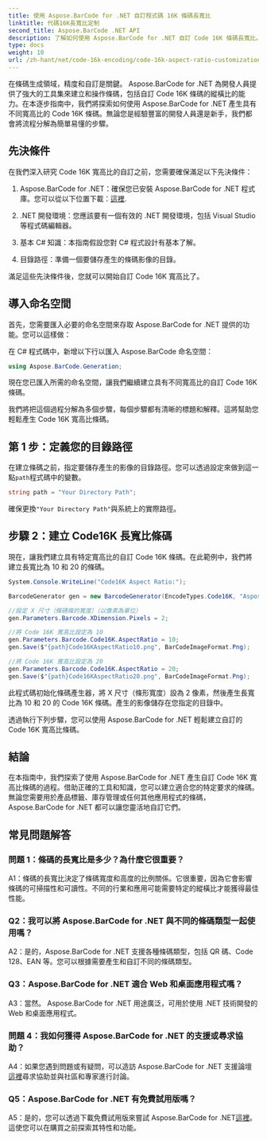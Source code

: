 ```yaml
---
title: 使用 Aspose.BarCode for .NET 自訂程式碼 16K 條碼長寬比
linktitle: 代碼16K長寬比定制
second_title: Aspose.BarCode .NET API
description: 了解如何使用 Aspose.BarCode for .NET 自訂 Code 16K 條碼長寬比。為您的應用程式建立精確的條碼。
type: docs
weight: 10
url: /zh-hant/net/code-16k-encoding/code-16k-aspect-ratio-customization/
---
```

在條碼生成領域，精度和自訂是關鍵。 Aspose.BarCode for .NET 為開發人員提供了強大的工具集來建立和操作條碼，包括自訂 Code 16K 條碼的縱橫比的能力。在本逐步指南中，我們將探索如何使用 Aspose.BarCode for .NET 產生具有不同寬高比的 Code 16K 條碼。無論您是經驗豐富的開發人員還是新手，我們都會將流程分解為簡單易懂的步驟。

## 先決條件

在我們深入研究 Code 16K 寬高比的自訂之前，您需要確保滿足以下先決條件：

1.  Aspose.BarCode for .NET：確保您已安裝 Aspose.BarCode for .NET 程式庫。您可以從以下位置下載：[這裡](https://releases.aspose.com/barcode/net/).

2. .NET 開發環境：您應該要有一個有效的 .NET 開發環境，包括 Visual Studio 等程式碼編輯器。

3. 基本 C# 知識：本指南假設您對 C# 程式設計有基本了解。

4. 目錄路徑：準備一個要儲存產生的條碼影像的目錄。

滿足這些先決條件後，您就可以開始自訂 Code 16K 寬高比了。

## 導入命名空間

首先，您需要匯入必要的命名空間來存取 Aspose.BarCode for .NET 提供的功能。您可以這樣做：

在 C# 程式碼中，新增以下行以匯入 Aspose.BarCode 命名空間：

```csharp
using Aspose.BarCode.Generation;
```

現在您已匯入所需的命名空間，讓我們繼續建立具有不同寬高比的自訂 Code 16K 條碼。

我們將把這個過程分解為多個步驟，每個步驟都有清晰的標題和解釋。這將幫助您輕鬆產生 Code 16K 寬高比條碼。

## 第 1 步：定義您的目錄路徑

在建立條碼之前，指定要儲存產生的影像的目錄路徑。您可以透過設定來做到這一點`path`程式碼中的變數。

```csharp
string path = "Your Directory Path";
```

確保更換`"Your Directory Path"`與系統上的實際路徑。

## 步驟 2：建立 Code16K 長寬比條碼

現在，讓我們建立具有特定寬高比的自訂 Code 16K 條碼。在此範例中，我們將建立長寬比為 10 和 20 的條碼。

```csharp
System.Console.WriteLine("Code16K Aspect Ratio:");

BarcodeGenerator gen = new BarcodeGenerator(EncodeTypes.Code16K, "Aspose.BarCode");

//設定 X 尺寸（條碼條的寬度）（以像素為單位）
gen.Parameters.Barcode.XDimension.Pixels = 2;

//將 Code 16K 寬高比設定為 10
gen.Parameters.Barcode.Code16K.AspectRatio = 10;
gen.Save($"{path}Code16KAspectRatio10.png", BarCodeImageFormat.Png);

//將 Code 16K 寬高比設定為 20
gen.Parameters.Barcode.Code16K.AspectRatio = 20;
gen.Save($"{path}Code16KAspectRatio20.png", BarCodeImageFormat.Png);
```

此程式碼初始化條碼產生器，將 X 尺寸（條形寬度）設為 2 像素，然後產生長寬比為 10 和 20 的 Code 16K 條碼。產生的影像儲存在您指定的目錄中。

透過執行下列步驟，您可以使用 Aspose.BarCode for .NET 輕鬆建立自訂的 Code 16K 寬高比條碼。

## 結論

在本指南中，我們探索了使用 Aspose.BarCode for .NET 產生自訂 Code 16K 寬高比條碼的過程。借助正確的工具和知識，您可以建立適合您的特定要求的條碼。無論您需要用於產品標籤、庫存管理或任何其他應用程式的條碼，Aspose.BarCode for .NET 都可以讓您靈活地自訂它們。

## 常見問題解答

### 問題 1：條碼的長寬比是多少？為什麼它很重要？

A1：條碼的長寬比決定了條碼寬度和高度的比例關係。它很重要，因為它會影響條碼的可掃描性和可讀性。不同的行業和應用可能需要特定的縱橫比才能獲得最佳性能。

### Q2：我可以將 Aspose.BarCode for .NET 與不同的條碼類型一起使用嗎？

A2：是的，Aspose.BarCode for .NET 支援各種條碼類型，包括 QR 碼、Code 128、EAN 等。您可以根據需要產生和自訂不同的條碼類型。

### Q3：Aspose.BarCode for .NET 適合 Web 和桌面應用程式嗎？

A3：當然。 Aspose.BarCode for .NET 用途廣泛，可用於使用 .NET 技術開發的 Web 和桌面應用程式。

### 問題 4：我如何獲得 Aspose.BarCode for .NET 的支援或尋求協助？

 A4：如果您遇到問題或有疑問，可以造訪 Aspose.BarCode for .NET 支援論壇[這裡](https://forum.aspose.com/c/barcode/13)尋求協助並與社區和專家進行討論。

### Q5：Aspose.BarCode for .NET 有免費試用版嗎？

 A5：是的，您可以透過下載免費試用版來嘗試 Aspose.BarCode for .NET[這裡](https://releases.aspose.com/)。這使您可以在購買之前探索其特性和功能。
